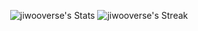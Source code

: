 <p align="center">
  <img src="https://github-readme-stats.vercel.app/api?username=jiwooverse&theme=prussian&show_icons=true&hide_border=true&count_private=true" alt="jiwooverse's Stats" />
  <img src="https://github-readme-streak-stats.herokuapp.com/?user=jiwooverse&theme=prussian&hide_border=true" alt="jiwooverse's Streak" />
</p>
